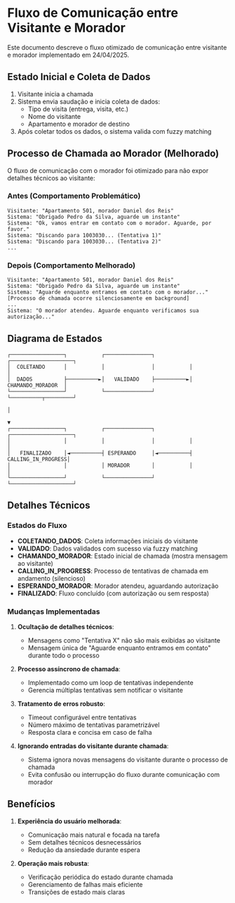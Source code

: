 # Fluxo de Comunicação entre Visitante e Morador

Este documento descreve o fluxo otimizado de comunicação entre visitante e morador implementado em 24/04/2025.

## Estado Inicial e Coleta de Dados

1. Visitante inicia a chamada
2. Sistema envia saudação e inicia coleta de dados:
   - Tipo de visita (entrega, visita, etc.)
   - Nome do visitante
   - Apartamento e morador de destino
3. Após coletar todos os dados, o sistema valida com fuzzy matching

## Processo de Chamada ao Morador (Melhorado)

O fluxo de comunicação com o morador foi otimizado para não expor detalhes técnicos ao visitante:

### Antes (Comportamento Problemático)

```
Visitante: "Apartamento 501, morador Daniel dos Reis"
Sistema: "Obrigado Pedro da Silva, aguarde um instante"
Sistema: "Ok, vamos entrar em contato com o morador. Aguarde, por favor."
Sistema: "Discando para 1003030... (Tentativa 1)"
Sistema: "Discando para 1003030... (Tentativa 2)"
...
```

### Depois (Comportamento Melhorado)

```
Visitante: "Apartamento 501, morador Daniel dos Reis"
Sistema: "Obrigado Pedro da Silva, aguarde um instante"
Sistema: "Aguarde enquanto entramos em contato com o morador..."
[Processo de chamada ocorre silenciosamente em background]
...
Sistema: "O morador atendeu. Aguarde enquanto verificamos sua autorização..."
```

## Diagrama de Estados

```
┌─────────────────┐           ┌───────────────┐           ┌────────────────────┐
│  COLETANDO      │           │               │           │                    │
│  DADOS          ├──────────►│   VALIDADO    ├──────────►│  CHAMANDO_MORADOR  │
└─────────────────┘           └───────────────┘           └──────────┬─────────┘
                                                                      │
                                                                      ▼
┌─────────────────┐           ┌───────────────┐           ┌────────────────────┐
│                 │           │               │           │                    │
│   FINALIZADO    │◄──────────┤ ESPERANDO     │◄──────────┤ CALLING_IN_PROGRESS│
│                 │           │ MORADOR       │           │                    │
└─────────────────┘           └───────────────┘           └────────────────────┘
```

## Detalhes Técnicos

### Estados do Fluxo

- **COLETANDO_DADOS**: Coleta informações iniciais do visitante
- **VALIDADO**: Dados validados com sucesso via fuzzy matching
- **CHAMANDO_MORADOR**: Estado inicial de chamada (mostra mensagem ao visitante)
- **CALLING_IN_PROGRESS**: Processo de tentativas de chamada em andamento (silencioso)
- **ESPERANDO_MORADOR**: Morador atendeu, aguardando autorização
- **FINALIZADO**: Fluxo concluído (com autorização ou sem resposta)

### Mudanças Implementadas

1. **Ocultação de detalhes técnicos**:
   - Mensagens como "Tentativa X" não são mais exibidas ao visitante
   - Mensagem única de "Aguarde enquanto entramos em contato" durante todo o processo

2. **Processo assíncrono de chamada**:
   - Implementado como um loop de tentativas independente
   - Gerencia múltiplas tentativas sem notificar o visitante

3. **Tratamento de erros robusto**:
   - Timeout configurável entre tentativas
   - Número máximo de tentativas parametrizável
   - Resposta clara e concisa em caso de falha

4. **Ignorando entradas do visitante durante chamada**:
   - Sistema ignora novas mensagens do visitante durante o processo de chamada
   - Evita confusão ou interrupção do fluxo durante comunicação com morador

## Benefícios

1. **Experiência do usuário melhorada**:
   - Comunicação mais natural e focada na tarefa
   - Sem detalhes técnicos desnecessários
   - Redução da ansiedade durante espera

2. **Operação mais robusta**:
   - Verificação periódica do estado durante chamada
   - Gerenciamento de falhas mais eficiente
   - Transições de estado mais claras